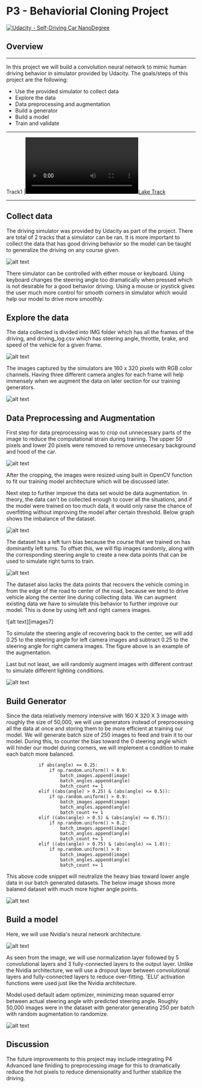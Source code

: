 # P3 - Behaviorial Cloning Project

[![Udacity - Self-Driving Car NanoDegree](https://s3.amazonaws.com/udacity-sdc/github/shield-carnd.svg)](http://www.udacity.com/drive)

## Overview
---
In this project we will build a convolution neural network to mimic human driving behavior in simulator provided by Udacity.  The goals/steps of this project are the following:

* Use the provided simulator to collect data
* Explore the data
* Data preprocessing and augmentation
* Build a generator
* Build a model
* Train and validate

[//]: # (Image References)
[image1]: ./images/collect_data.png
[image2]: ./images/dataframe.png
[image3]: ./images/explore_data_2.png
[image4]: ./images/cropping.png
[image5]: ./images/imbalance.png
[image6]: ./images/flipped.png
[image7]: ./images/steering.png
[image8]: ./images/random_contrast.png
[image9]: ./images/random_batch.png
[image10]: ./images/nvidia.png
[image11]: ./images/model.png
[image12]: ./images/
[image13]: ./images/

---
Track1
|[![Lake Track](track_1.mp4)](https://)

---

## Collect data

The driving simulator was provided by Udacity as part of the project.  There are total of 2 tracks that a simulator can be ran.  It is more important to collect the data that has good driving behavior so the model can be taught to generalize the driving on any course given.

![alt text][image1]

There simulator can be controlled with either mouse or keyboard.  Using keyboard changes the steering angle too dramatically when pressed which is not desirable for a good behavior driving.  Using a mouse or joystick gives the user much more control for smooth corners in simulator which would help our model to drive more smoothly.

## Explore the data

The data collected is divided into IMG folder which has all the frames of the driving, and driving_log.csv which has steering angle, throttle, brake, and speed of the vehicle for a given frame.  

![alt text][image2]

The images captured by the simulators are 160 x 320 pixels with RGB color channels.  Having three different camera angles for each frame will help immensely when we augment the data on later section for our training generators.  

![alt text][image3]

## Data Preprocessing and Augmentation

First step for data preprocessing was to crop out unnecessary parts of the image to reduce the computational strain during training.  The upper 50 pixels and lower 20 pixels were removed to remove unnecesary background and hood of the car.

![alt text][image4]

After the cropping, the images were resized using built in OpenCV function to fit our training model architecture which will be discussed later.

Next step to further improve the data set would be data augmentation.  In theory, the data can't be collected enough to cover all the situations, and if the model were trained on too much data, it would only raise the chance of overfitting without improving the model after certain threshold.  Below graph shows the imbalance of the dataset.

![alt text][image5]

The dataset has a left turn bias because the course that we trained on has dominantly left turns.  To offset this, we will flip images randomly, along with the corresponding steering angle to create a new data points that can be used to simulate right turns to train.

![alt text][image6]

The dataset also lacks the data points that recovers the vehicle coming in from the edge of the road to center of the road, because we tend to drive vehicle along the center line during collecting data.  We can augment existing data we have to simulate this behavior to further improve our model.  This is done by using left and right camera images.

![alt text][images7]

To simulate the steering angle of recovering back to the center, we will add 0.25 to the steering angle for left camera images and subtract 0.25 to the steering angle for right camera images.  The figure above is an example of the augmentation.

Last but not least, we will randomly augment images with different contrast to simulate different lighting conditions.

![alt text][image8]

## Build Generator

Since the data relatively memory intensive with 160 X 320 X 3 image with roughly the size of 50,000, we will use generators instead of preprocessing all the data at once and storing them to be more efficient at training our model.  We will generate batch size of 250 images to feed and train it to our model.  During this, to counter the bias toward the 0 steering angle which will hinder our model during corners, we will implement a condition to make each batch more balanced.   
```
            if abs(angle) <= 0.25:
                if np.random.uniform() > 0.9:
                    batch_images.append(image)
                    batch_angles.append(angle)
                    batch_count += 1
            elif ((abs(angle) > 0.25) & (abs(angle) <= 0.5)):
                if np.random.uniform() > 0.9:
                    batch_images.append(image)
                    batch_angles.append(angle)
                    batch_count += 1
            elif ((abs(angle) > 0.5) & (abs(angle) <= 0.75)):
                if np.random.uniform() > 0.2:
                    batch_images.append(image)
                    batch_angles.append(angle)
                    batch_count += 1
            elif ((abs(angle) > 0.75) & (abs(angle) <= 1.0)):
                if np.random.uniform() > 0:
                    batch_images.append(image)
                    batch_angles.append(angle)
                    batch_count += 1
```

This above code snippet will neutralize the heavy bias toward lower angle data in our batch generated datasets.  The below image shows more balaned dataset with much more higher angle points.

![alt text][image9]

## Build a model

Here, we will use Nvidia's neural network architecture.  

![alt text][image10]

As seen from the image, we will use normalization layer followed by 5 convolutional layers and 3 fully-connected layers to the output layer.  Unlike the Nvidia architecture, we will use a dropout layer between convolutional layers and fully-connected layers to reduce over-fitting.  'ELU' activation functions were used just like the Nvidia architecture.

Model used default adam optimizer, minimizing mean squared error between actual steering angle with predicted steering angle.  Roughly 50,000 images were in the dataset with generator generating 250 per batch with random augmentation to randomize.

![alt text][image11]

## Discussion

The future improvements to this project may include integrating P4 Advanced lane finiding to preprocessing image for this to dramatically reduce the hot pixels to reduce dimensionality and further stabilize the driving.

